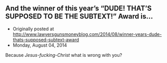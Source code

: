 ## And the winner of this year’s “DUDE! THAT’S SUPPOSED TO BE THE SUBTEXT!” Award is…

 * Originally posted at http://www.lawyersgunsmoneyblog.com/2014/08/winner-years-dude-thats-supposed-subtext-award
 * Monday, August 04, 2014

Because _Jesus-fucking-Christ_ what is wrong with you?
